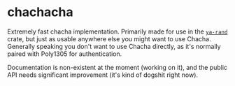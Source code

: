 # chachacha

Extremely fast chacha implementation. Primarily made for use in the [`ya-rand`] crate,
but just as usable anywhere else you might want to use Chacha. Generally speaking you don't want
to use Chacha directly, as it's normally paired with Poly1305 for authentication.

Documentation is non-existent at the moment (working on it), and the public API needs significant
improvement (it's kind of dogshit right now).

[`ya-rand`]: https://crates.io/crates/ya-rand
